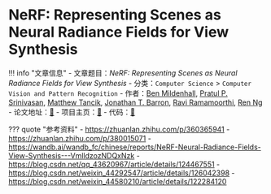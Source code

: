 # NeRF: Representing Scenes as Neural Radiance Fields for View Synthesis

!!! info "文章信息"
    - 文章题目：*NeRF: Representing Scenes as Neural Radiance Fields for View Synthesis*
    - 分类：`Computer Science` > `Computer Vision and Pattern Recognition`
    - 作者：[Ben Mildenhall](https://arxiv.org/search/cs?searchtype=author&query=Mildenhall%2C+B), [Pratul P. Srinivasan](https://arxiv.org/search/cs?searchtype=author&query=Srinivasan%2C+P+P), [Matthew Tancik](https://arxiv.org/search/cs?searchtype=author&query=Tancik%2C+M), [Jonathan T. Barron](https://arxiv.org/search/cs?searchtype=author&query=Barron%2C+J+T), [Ravi Ramamoorthi](https://arxiv.org/search/cs?searchtype=author&query=Ramamoorthi%2C+R), [Ren Ng](https://arxiv.org/search/cs?searchtype=author&query=Ng%2C+R)
    - 论文地址：[🔗](https://arxiv.org/abs/2003.08934)
    - 项目主页：[🔗](https://www.matthewtancik.com/nerf)
    - 代码：[🔗](https://paperswithcode.com/paper/nerf-representing-scenes-as-neural-radiance)

??? quote "参考资料"
    - https://zhuanlan.zhihu.com/p/360365941
    - https://zhuanlan.zhihu.com/p/380015071
    - https://wandb.ai/wandb_fc/chinese/reports/NeRF-Neural-Radiance-Fields-View-Synthesis---VmlldzozNDQxNzk
    - https://blog.csdn.net/qq_43620967/article/details/124467551
    - https://blog.csdn.net/weixin_44292547/article/details/126042398
    - https://blog.csdn.net/weixin_44580210/article/details/122284120